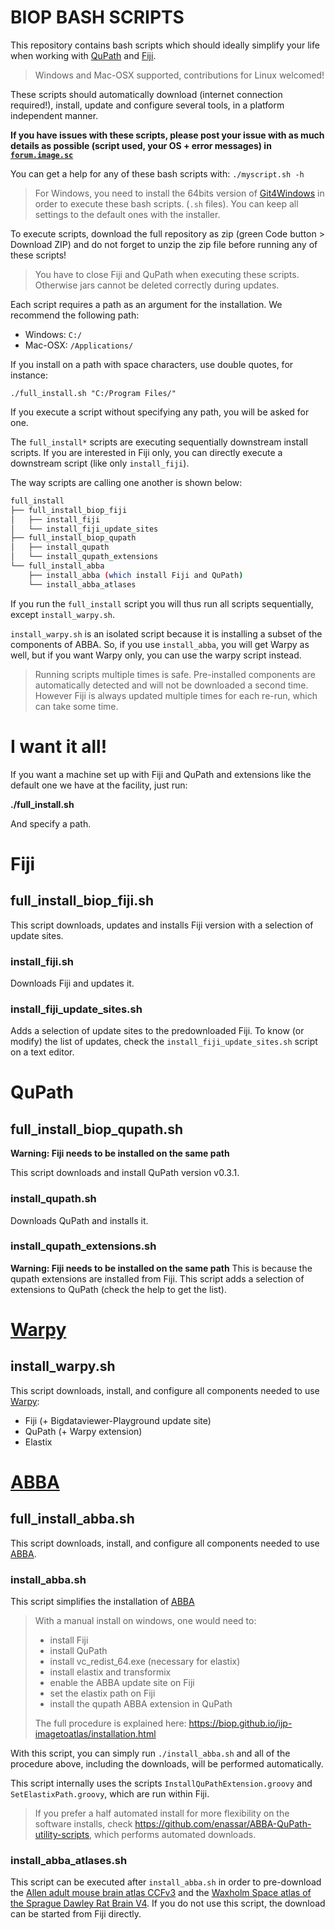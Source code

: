 # BIOP BASH SCRIPTS

This repository contains bash scripts which should ideally simplify your life when working with [QuPath]() and [Fiji](https://imagej.net/software/fiji/).

> Windows and  Mac-OSX supported, contributions for Linux welcomed!

These scripts should automatically download (internet connection required!), install, update and configure several tools, in a platform independent manner.

**If you have issues with these scripts, please post your issue with as much details as possible (script used, your OS + error messages) in [`forum.image.sc`](https://forum.image.sc/)**

You can get a help for any of these bash scripts with:
`./myscript.sh -h`

>  For Windows, you need to install the 64bits version of [Git4Windows](https://git-scm.com/download/win) in order to execute these bash scripts. (`.sh` files). You can keep all settings to the default ones with the installer.

To execute scripts, download the full repository as zip (green Code button > Download ZIP) and do not forget to unzip the zip file before running any of these scripts!

> You have to close Fiji and QuPath when executing these scripts. Otherwise jars cannot be deleted correctly during updates.

Each script requires a path as an argument for the installation. We recommend the following path:

* Windows: `C:/`
* Mac-OSX: `/Applications/`

If you install on a path with space characters, use double quotes, for instance:

`./full_install.sh "C:/Program Files/"`

If you execute a script without specifying any path, you will be asked for one.

The `full_install*` scripts are executing sequentially downstream install scripts. If you are interested in Fiji only, you can directly execute a downstream script (like only `install_fiji`). 

The way scripts are calling one another is shown below:

```bash
full_install
├── full_install_biop_fiji
│   ├── install_fiji
│   └── install_fiji_update_sites
├── full_install_biop_qupath
│   ├── install_qupath
│   └── install_qupath_extensions
└── full_install_abba
    ├── install_abba (which install Fiji and QuPath)
    └── install_abba_atlases
```

If you run the `full_install` script you will thus run all scripts sequentially, except `install_warpy.sh`.

`install_warpy.sh` is an isolated script because it is installing a subset of the components of ABBA. So, if you use `install_abba`, you will get Warpy as well, but if you want Warpy only, you can use the warpy script instead.

> Running scripts multiple times is safe. Pre-installed components are automatically detected and will not be downloaded a second time. However Fiji is always updated multiple times for each re-run, which can take some time.

# I want it all! 

If you want a machine set up with Fiji and QuPath and extensions like the default one we have at the facility, just run:

**./full_install.sh**

And specify a path.

# Fiji

## full_install_biop_fiji.sh

This script downloads, updates and installs Fiji version with a selection of update sites.

### install_fiji.sh

Downloads Fiji and updates it.

### install_fiji_update_sites.sh

Adds a selection of update sites to the predownloaded Fiji. To know (or modify) the list of updates, check the `install_fiji_update_sites.sh` script on a text editor.

# QuPath 

## full_install_biop_qupath.sh

**Warning: Fiji needs to be installed on the same path**

This script downloads and install QuPath version v0.3.1.

### install_qupath.sh

Downloads QuPath and installs it.

### install_qupath_extensions.sh
**Warning: Fiji needs to be installed on the same path**
This is because the qupath extensions are installed from Fiji.
This script adds a selection of extensions to QuPath (check the help to get the list).

# [Warpy](https://c4science.ch/w/warpy/)

## install_warpy.sh

This script downloads, install, and configure all components needed to use [Warpy](https://c4science.ch/w/warpy/):
* Fiji (+ Bigdataviewer-Playground update site)
* QuPath (+ Warpy extension)
* Elastix

# [ABBA](https://biop.github.io/ijp-imagetoatlas/) 

## full_install_abba.sh

This script downloads, install, and configure all components needed to use [ABBA](https://biop.github.io/ijp-imagetoatlas/).

### install_abba.sh

This script simplifies the installation of [ABBA](https://biop.github.io/ijp-imagetoatlas/) 

> With a manual install on windows, one would need to:
> * install Fiji
> * install QuPath
> * install vc_redist_64.exe (necessary for elastix)
> * install elastix and transformix
> * enable the ABBA update site on Fiji
> * set the elastix path on Fiji
> * install the qupath ABBA extension in QuPath
> 
> The full procedure is explained here: https://biop.github.io/ijp-imagetoatlas/installation.html

With this script, you can simply run `./install_abba.sh` and all of the procedure above, including the downloads, will be performed automatically.

This script internally uses the scripts `InstallQuPathExtension.groovy` and `SetElastixPath.groovy`, which are run within Fiji.

> If you prefer a half automated install for more flexibility on the software installs, check https://github.com/enassar/ABBA-QuPath-utility-scripts, which performs automated downloads.

### install_abba_atlases.sh

This script can be executed after `install_abba.sh` in order to pre-download the [Allen adult mouse brain atlas CCFv3](http://help.brain-map.org/download/attachments/2818171/MouseCCF.pdf) and the [Waxholm Space atlas of the Sprague Dawley Rat Brain V4](https://www.nitrc.org/projects/whs-sd-atlas/). If you do not use this script, the download can be started from Fiji directly.
